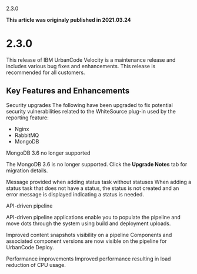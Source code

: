 





2.3.0

**This article was originaly published in 2021.03.24**


2.3.0
=====




This release of IBM UrbanCode Velocity is a maintenance release and includes various bug fixes and enhancements. This release is recommended for all customers.

Key Features and Enhancements
-----------------------------




Security upgrades
The following have been upgraded to fix potential security vulnerabilities related to the WhiteSource plug-in used by the reporting feature: 
* Nginx
* RabbitMQ
* MongoDB




MongoDB 3.6 no longer supported

The MongoDB 3.6 is no longer supported. Click the **Upgrade Notes** tab for migration details. 


Message provided when adding status task without statuses
When adding a status task that does not have a status, the status is not created and an error message is displayed indicating a status is needed. 


API-driven pipeline

API-driven pipeline applications enable you to populate the pipeline and move dots through the system using build and deployment uploads.


Improved content snapshots visibility on a pipeline
Components and associated component versions are now visible on the pipeline for UrbanCode Deploy.

Performance improvements
Improved performance resulting in load reduction of CPU usage.





